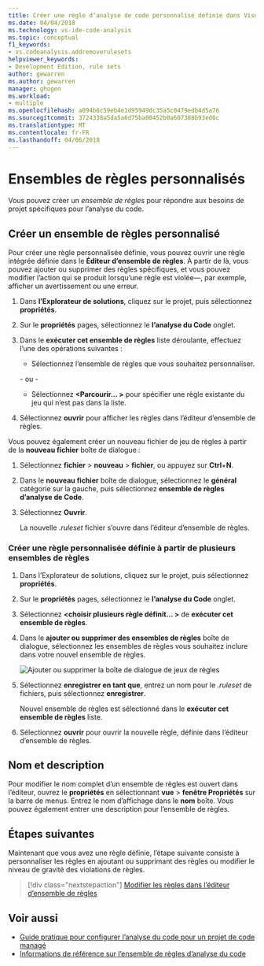 ```yaml
---
title: Créer une règle d’analyse de code personnalisé définie dans Visual Studio | Documents Microsoft
ms.date: 04/04/2018
ms.technology: vs-ide-code-analysis
ms.topic: conceptual
f1_keywords:
- vs.codeanalysis.addremoverulesets
helpviewer_keywords:
- Development Edition, rule sets
author: gewarren
ms.author: gewarren
manager: ghogen
ms.workload:
- multiple
ms.openlocfilehash: a094b6c59eb4e1d95949dc35a5c0479edb4d5a76
ms.sourcegitcommit: 3724338a5da5a6d75ba00452b0a607388b93ed0c
ms.translationtype: MT
ms.contentlocale: fr-FR
ms.lasthandoff: 04/06/2018
---
```

# <a name="custom-rule-sets"></a>Ensembles de règles personnalisés

Vous pouvez créer un *ensemble de règles* pour répondre aux besoins de projet spécifiques pour l’analyse du code.

## <a name="create-a-custom-rule-set"></a>Créer un ensemble de règles personnalisé

Pour créer une règle personnalisée définie, vous pouvez ouvrir une règle intégrée définie dans le **Éditeur d’ensemble de règles**. À partir de là, vous pouvez ajouter ou supprimer des règles spécifiques, et vous pouvez modifier l’action qui se produit lorsqu’une règle est violée&mdash;, par exemple, afficher un avertissement ou une erreur.

1. Dans **l’Explorateur de solutions**, cliquez sur le projet, puis sélectionnez **propriétés**.

2. Sur le **propriétés** pages, sélectionnez le **l’analyse du Code** onglet.

3. Dans le **exécuter cet ensemble de règles** liste déroulante, effectuez l’une des opérations suivantes :

    - Sélectionnez l’ensemble de règles que vous souhaitez personnaliser.

     \- ou -

    - Sélectionnez  **\<Parcourir... >** pour spécifier une règle existante du jeu qui n’est pas dans la liste.

4. Sélectionnez **ouvrir** pour afficher les règles dans l’éditeur d’ensemble de règles.

Vous pouvez également créer un nouveau fichier de jeu de règles à partir de la **nouveau fichier** boîte de dialogue :

1. Sélectionnez **fichier** > **nouveau** > **fichier**, ou appuyez sur **Ctrl**+**N**.

2. Dans le **nouveau fichier** boîte de dialogue, sélectionnez le **général** catégorie sur la gauche, puis sélectionnez **ensemble de règles d’analyse de Code**.

3. Sélectionnez **Ouvrir**.

   La nouvelle *.ruleset* fichier s’ouvre dans l’éditeur d’ensemble de règles.

### <a name="create-a-custom-rule-set-from-multiple-rule-sets"></a>Créer une règle personnalisée définie à partir de plusieurs ensembles de règles

1. Dans l’Explorateur de solutions, cliquez sur le projet, puis sélectionnez **propriétés**.

2. Sur le **propriétés** pages, sélectionnez le **l’analyse du Code** onglet.

3. Sélectionnez  **\<choisir plusieurs règle définit... >** de **exécuter cet ensemble de règles**.

4. Dans le **ajouter ou supprimer des ensembles de règles** boîte de dialogue, sélectionnez les ensembles de règles vous souhaitez inclure dans votre nouvel ensemble de règles.

   ![Ajouter ou supprimer la boîte de dialogue de jeux de règles](media/add-remove-rule-sets.png)

5. Sélectionnez **enregistrer en tant que**, entrez un nom pour le *.ruleset* de fichiers, puis sélectionnez **enregistrer**.

   Nouvel ensemble de règles est sélectionné dans le **exécuter cet ensemble de règles** liste.

6. Sélectionnez **ouvrir** pour ouvrir la nouvelle règle, définie dans l’éditeur d’ensemble de règles.

## <a name="name-and-description"></a>Nom et description

Pour modifier le nom complet d’un ensemble de règles est ouvert dans l’éditeur, ouvrez le **propriétés** en sélectionnant **vue** > **fenêtre Propriétés** sur la barre de menus. Entrez le nom d’affichage dans le **nom** boîte. Vous pouvez également entrer une description pour l’ensemble de règles.

## <a name="next-steps"></a>Étapes suivantes

Maintenant que vous avez une règle définie, l’étape suivante consiste à personnaliser les règles en ajoutant ou supprimant des règles ou modifier le niveau de gravité des violations de règles.

> [!div class="nextstepaction"]
> [Modifier les règles dans l’éditeur d’ensemble de règles](../code-quality/working-in-the-code-analysis-rule-set-editor.md)

## <a name="see-also"></a>Voir aussi

- [Guide pratique pour configurer l’analyse du code pour un projet de code managé](../code-quality/how-to-configure-code-analysis-for-a-managed-code-project.md)
- [Informations de référence sur l’ensemble de règles d’analyse du code](../code-quality/rule-set-reference.md)